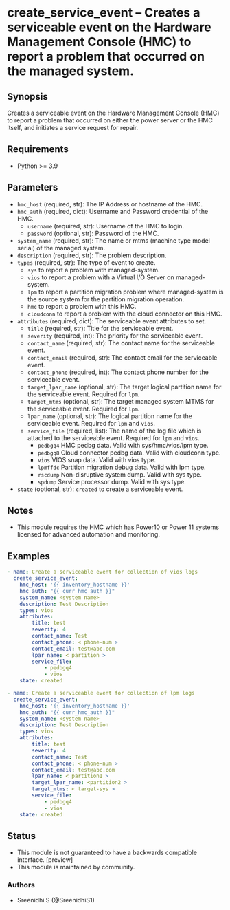# create_service_event – Creates a serviceable event on the Hardware Management Console (HMC) to report a problem that occurred on the managed system.

## Synopsis
Creates a serviceable event on the Hardware Management Console (HMC) to report a problem that occurred on either the power server or the HMC itself, and initiates a service request for repair.

## Requirements
- Python >= 3.9

## Parameters
- `hmc_host` (required, str): The IP Address or hostname of the HMC.
- `hmc_auth` (required, dict): Username and Password credential of the HMC.
  - `username` (required, str): Username of the HMC to login.
  - `password` (optional, str): Password of the HMC.
- `system_name` (required, str): The name or mtms (machine type model serial) of the managed system.
- `description` (required, str): The problem description.
- `types` (required, str): The type of event to create.
  - `sys` to report a problem with managed-system.
  - `vios` to report a problem with a Virtual I/O Server on managed-system.
  - `lpm` to report a partition migration problem where managed-system is the source system for the partition migration operation.
  - `hmc` to report a problem with this HMC.
  - `cloudconn` to report a problem with the cloud connector on this HMC.
- `attributes` (required, dict): The serviceable event attributes to set.
  - `title` (required, str): Title for the serviceable event.
  - `severity` (required, int): The priority for the serviceable event.
  - `contact_name` (required, str): The contact name for the serviceable event.
  - `contact_email` (required, str): The contact email for the serviceable event.
  - `contact_phone` (required, int): The contact phone number for the serviceable event.
  - `target_lpar_name` (optional, str): The target logical partition name for the serviceable event. Required for `lpm`.
  - `target_mtms` (optional, str): The target managed system MTMS for the serviceable event. Required for `lpm`.
  - `lpar_name` (optional, str): The logical partition name for the serviceable event. Required for `lpm` and `vios`.
  - `service_file` (required, list): The name of the log file which is attached to the serviceable event. Required for `lpm` and `vios`.
    - `pedbgq4` HMC pedbg data. Valid with sys/hmc/vios/lpm type.
    - `pedbgq8` Cloud connector pedbg data. Valid with cloudconn type.
    - `vios` VIOS snap data. Valid with vios type.
    - `lpmffdc` Partition migration debug data. Valid with lpm type.
    - `rscdump` Non-disruptive system dump. Valid with sys type.
    - `spdump` Service processor dump. Valid with sys type.
- `state` (optional, str): `created` to create a serviceable event.

## Notes
- This module requires the HMC which has Power10 or Power 11 systems licensed for advanced automation and monitoring.

## Examples
```yaml
- name: Create a serviceable event for collection of vios logs
  create_service_event:
    hmc_host: '{{ inventory_hostname }}'
    hmc_auth: "{{ curr_hmc_auth }}"
    system_name: <system name>
    description: Test Description
    types: vios
    attributes:
        title: test
        severity: 4
        contact_name: Test
        contact_phone: < phone-num >
        contact_email: test@abc.com
        lpar_name: < partition >
        service_file:
            - pedbgq4
            - vios
    state: created

- name: Create a serviceable event for collection of lpm logs
  create_service_event:
    hmc_host: '{{ inventory_hostname }}'
    hmc_auth: "{{ curr_hmc_auth }}"
    system_name: <system name>
    description: Test Description
    types: vios
    attributes:
        title: test
        severity: 4
        contact_name: Test
        contact_phone: < phone-num >
        contact_email: test@abc.com
        lpar_name: < partition1 >
        target_lpar_name: <partition2 >
        target_mtms: < target-sys >
        service_file:
            - pedbgq4
            - vios
    state: created
```

## Status
- This module is not guaranteed to have a backwards compatible interface. [preview]
- This module is maintained by community.

### Authors
- Sreenidhi S (@SreenidhiS1)